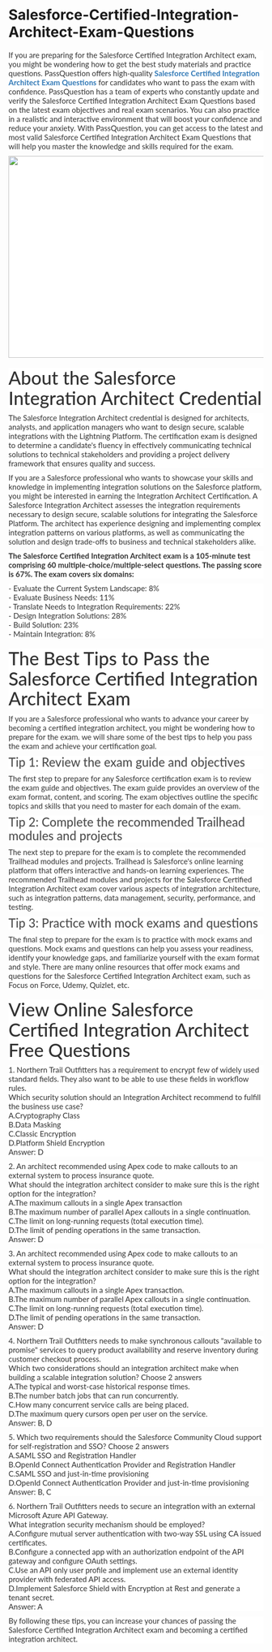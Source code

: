 # Salesforce-Certified-Integration-Architect-Exam-Questions
<p>
	<span style="font-size:12px;font-weight:normal;">
	<p style="box-sizing:border-box;margin-top:0px;margin-bottom:10px;color:#333333;font-family:Lato;font-size:15px;white-space:normal;background-color:#FFFFFF;">
		If you are preparing for the Salesforce Certified Integration Architect exam, you might be wondering how to get the best study materials and practice questions. PassQuestion offers high-quality&nbsp;<span style="box-sizing:border-box;font-weight:700;"><a href="https://www.passquestion.com/integration-architect.html" style="box-sizing:border-box;background-color:transparent;color:#337AB7;text-decoration-line:none;">Salesforce Certified Integration Architect Exam Questions</a></span>&nbsp;for candidates who want to pass the exam with confidence. PassQuestion has a team of experts who constantly update and verify the Salesforce Certified Integration Architect Exam Questions based on the latest exam objectives and real exam scenarios. You can also practice in a realistic and interactive environment that will boost your confidence and reduce your anxiety. With PassQuestion, you can get access to the latest and most valid Salesforce Certified Integration Architect Exam Questions that will help you master the knowledge and skills required for the exam.&nbsp;
	</p>
	<p style="box-sizing:border-box;margin-top:0px;margin-bottom:10px;color:#333333;font-family:Lato;font-size:15px;white-space:normal;background-color:#FFFFFF;">
		<img alt="" src="https://www.passquestion.com/uploads/pqcom/images/20230506/626cbd19c15527ca164b48e92bb03754.png" style="box-sizing:border-box;vertical-align:middle;max-width:100%;height:398px;width:600px;" />
	</p>
	<h1 style="box-sizing:border-box;margin:20px 0px 10px;font-size:36px;font-family:Lato;font-weight:500;line-height:1.1;color:#333333;white-space:normal;background-color:#FFFFFF;">
		About the Salesforce Integration Architect Credential
	</h1>
	<p style="box-sizing:border-box;margin-top:0px;margin-bottom:10px;color:#333333;font-family:Lato;font-size:15px;white-space:normal;background-color:#FFFFFF;">
		The Salesforce Integration Architect credential is designed for architects, analysts, and application managers who want to design secure, scalable integrations with the Lightning Platform. The certification exam is designed to determine a candidate's fluency in effectively communicating technical solutions to technical stakeholders and providing a project delivery framework that ensures quality and success.
	</p>
	<p style="box-sizing:border-box;margin-top:0px;margin-bottom:10px;color:#333333;font-family:Lato;font-size:15px;white-space:normal;background-color:#FFFFFF;">
		If you are a Salesforce professional who wants to showcase your skills and knowledge in implementing integration solutions on the Salesforce platform, you might be interested in earning the Integration Architect Certification. A Salesforce Integration Architect assesses the integration requirements necessary to design secure, scalable solutions for integrating the Salesforce Platform. The architect has experience designing and implementing complex integration patterns on various platforms, as well as communicating the solution and design trade-offs to business and technical stakeholders alike.
	</p>
	<p style="box-sizing:border-box;margin-top:0px;margin-bottom:10px;color:#333333;font-family:Lato;font-size:15px;white-space:normal;background-color:#FFFFFF;">
		<span style="box-sizing:border-box;font-weight:700;">The Salesforce Certified Integration Architect exam is a 105-minute test comprising 60 multiple-choice/multiple-select questions. The passing score is 67%. The exam covers six domains:&nbsp;</span>
	</p>
	<p style="box-sizing:border-box;margin-top:0px;margin-bottom:10px;color:#333333;font-family:Lato;font-size:15px;white-space:normal;background-color:#FFFFFF;">
		- Evaluate the Current System Landscape: 8%<br style="box-sizing:border-box;" />
- Evaluate Business Needs: 11%<br style="box-sizing:border-box;" />
- Translate Needs to Integration Requirements: 22%<br style="box-sizing:border-box;" />
- Design Integration Solutions: 28%<br style="box-sizing:border-box;" />
- Build Solution: 23%<br style="box-sizing:border-box;" />
- Maintain Integration: 8%
	</p>
	<h1 style="box-sizing:border-box;margin:20px 0px 10px;font-size:36px;font-family:Lato;font-weight:500;line-height:1.1;color:#333333;white-space:normal;background-color:#FFFFFF;">
		The Best Tips to Pass the Salesforce Certified Integration Architect Exam
	</h1>
	<p style="box-sizing:border-box;margin-top:0px;margin-bottom:10px;color:#333333;font-family:Lato;font-size:15px;white-space:normal;background-color:#FFFFFF;">
		If you are a Salesforce professional who wants to advance your career by becoming a certified integration architect, you might be wondering how to prepare for the exam. we will share some of the best tips to help you pass the exam and achieve your certification goal.
	</p>
	<h3 style="box-sizing:border-box;font-family:Lato;font-weight:500;line-height:1.1;color:#505050;margin-top:0px;margin-bottom:10px;font-size:24px;white-space:normal;background-color:#FFFFFF;">
		Tip 1: Review the exam guide and objectives
	</h3>
	<p style="box-sizing:border-box;margin-top:0px;margin-bottom:10px;color:#333333;font-family:Lato;font-size:15px;white-space:normal;background-color:#FFFFFF;">
		The first step to prepare for any Salesforce certification exam is to review the exam guide and objectives. The exam guide provides an overview of the exam format, content, and scoring. The exam objectives outline the specific topics and skills that you need to master for each domain of the exam.&nbsp;
	</p>
	<h3 style="box-sizing:border-box;font-family:Lato;font-weight:500;line-height:1.1;color:#505050;margin-top:0px;margin-bottom:10px;font-size:24px;white-space:normal;background-color:#FFFFFF;">
		Tip 2: Complete the recommended Trailhead modules and projects
	</h3>
	<p style="box-sizing:border-box;margin-top:0px;margin-bottom:10px;color:#333333;font-family:Lato;font-size:15px;white-space:normal;background-color:#FFFFFF;">
		The next step to prepare for the exam is to complete the recommended Trailhead modules and projects. Trailhead is Salesforce's online learning platform that offers interactive and hands-on learning experiences. The recommended Trailhead modules and projects for the Salesforce Certified Integration Architect exam cover various aspects of integration architecture, such as integration patterns, data management, security, performance, and testing.
	</p>
	<h3 style="box-sizing:border-box;font-family:Lato;font-weight:500;line-height:1.1;color:#505050;margin-top:0px;margin-bottom:10px;font-size:24px;white-space:normal;background-color:#FFFFFF;">
		Tip 3: Practice with mock exams and questions
	</h3>
	<p style="box-sizing:border-box;margin-top:0px;margin-bottom:10px;color:#333333;font-family:Lato;font-size:15px;white-space:normal;background-color:#FFFFFF;">
		The final step to prepare for the exam is to practice with mock exams and questions. Mock exams and questions can help you assess your readiness, identify your knowledge gaps, and familiarize yourself with the exam format and style. There are many online resources that offer mock exams and questions for the Salesforce Certified Integration Architect exam, such as Focus on Force, Udemy, Quizlet, etc.&nbsp;
	</p>
	<h1 style="box-sizing:border-box;margin:20px 0px 10px;font-size:36px;font-family:Lato;font-weight:500;line-height:1.1;color:#333333;white-space:normal;background-color:#FFFFFF;">
		View Online Salesforce Certified Integration Architect Free Questions
	</h1>
	<p style="box-sizing:border-box;margin-top:0px;margin-bottom:10px;color:#333333;font-family:Lato;font-size:15px;white-space:normal;background-color:#FFFFFF;">
		1. Northern Trail Outfitters has a requirement to encrypt few of widely used standard fields. They also want to be able to use these fields in workflow rules.<br style="box-sizing:border-box;" />
Which security solution should an Integration Architect recommend to fulfill the business use case?<br style="box-sizing:border-box;" />
A.Cryptography Class<br style="box-sizing:border-box;" />
B.Data Masking<br style="box-sizing:border-box;" />
C.Classic Encryption<br style="box-sizing:border-box;" />
D.Platform Shield Encryption<br style="box-sizing:border-box;" />
Answer: D
	</p>
	<p style="box-sizing:border-box;margin-top:0px;margin-bottom:10px;color:#333333;font-family:Lato;font-size:15px;white-space:normal;background-color:#FFFFFF;">
		2. An architect recommended using Apex code to make callouts to an external system to process insurance quote.<br style="box-sizing:border-box;" />
What should the integration architect consider to make sure this is the right option for the integration?<br style="box-sizing:border-box;" />
A.The maximum callouts in a single Apex transaction<br style="box-sizing:border-box;" />
B.The maximum number of parallel Apex callouts in a single continuation.<br style="box-sizing:border-box;" />
C.The limit on long-running requests (total execution time).<br style="box-sizing:border-box;" />
D.The limit of pending operations in the same transaction.<br style="box-sizing:border-box;" />
Answer: D
	</p>
	<p style="box-sizing:border-box;margin-top:0px;margin-bottom:10px;color:#333333;font-family:Lato;font-size:15px;white-space:normal;background-color:#FFFFFF;">
		3. An architect recommended using Apex code to make callouts to an external system to process insurance quote.<br style="box-sizing:border-box;" />
What should the integration architect consider to make sure this is the right option for the integration?<br style="box-sizing:border-box;" />
A.The maximum callouts in a single Apex transaction.<br style="box-sizing:border-box;" />
B.The maximum number of parallel Apex callouts in a single continuation.<br style="box-sizing:border-box;" />
C.The limit on long-running requests (total execution time).<br style="box-sizing:border-box;" />
D.The limit of pending operations in the same transaction.<br style="box-sizing:border-box;" />
Answer: D
	</p>
	<p style="box-sizing:border-box;margin-top:0px;margin-bottom:10px;color:#333333;font-family:Lato;font-size:15px;white-space:normal;background-color:#FFFFFF;">
		4. Northern Trail Outfitters needs to make synchronous callouts "available to promise" services to query product availability and reserve inventory during customer checkout process.<br style="box-sizing:border-box;" />
Which two considerations should an integration architect make when building a scalable integration solution? Choose 2 answers<br style="box-sizing:border-box;" />
A.The typical and worst-case historical response times.<br style="box-sizing:border-box;" />
B.The number batch jobs that can run concurrently.<br style="box-sizing:border-box;" />
C.How many concurrent service calls are being placed.<br style="box-sizing:border-box;" />
D.The maximum query cursors open per user on the service.<br style="box-sizing:border-box;" />
Answer: B, D
	</p>
	<p style="box-sizing:border-box;margin-top:0px;margin-bottom:10px;color:#333333;font-family:Lato;font-size:15px;white-space:normal;background-color:#FFFFFF;">
		5. Which two requirements should the Salesforce Community Cloud support for self-registration and SSO? Choose 2 answers<br style="box-sizing:border-box;" />
A.SAML SSO and Registration Handler<br style="box-sizing:border-box;" />
B.OpenId Connect Authentication Provider and Registration Handler<br style="box-sizing:border-box;" />
C.SAML SSO and just-in-time provisioning<br style="box-sizing:border-box;" />
D.OpenId Connect Authentication Provider and just-in-time provisioning<br style="box-sizing:border-box;" />
Answer: B, C
	</p>
	<p style="box-sizing:border-box;margin-top:0px;margin-bottom:10px;color:#333333;font-family:Lato;font-size:15px;white-space:normal;background-color:#FFFFFF;">
		6. Northern Trail Outfitters needs to secure an integration with an external Microsoft Azure API Gateway.<br style="box-sizing:border-box;" />
What integration security mechanism should be employed?<br style="box-sizing:border-box;" />
A.Configure mutual server authentication with two-way SSL using CA issued certificates.<br style="box-sizing:border-box;" />
B.Configure a connected app with an authorization endpoint of the API gateway and configure OAuth settings.<br style="box-sizing:border-box;" />
C.Use an API only user profile and implement use an external identity provider with federated API access.<br style="box-sizing:border-box;" />
D.Implement Salesforce Shield with Encryption at Rest and generate a tenant secret.<br style="box-sizing:border-box;" />
Answer: A
	</p>
	<p style="box-sizing:border-box;margin-top:0px;margin-bottom:10px;color:#333333;font-family:Lato;font-size:15px;white-space:normal;background-color:#FFFFFF;">
		By following these tips, you can increase your chances of passing the Salesforce Certified Integration Architect exam and becoming a certified integration architect.&nbsp;
	</p>
</span>
</p>
<p>
	<br />
</p>
